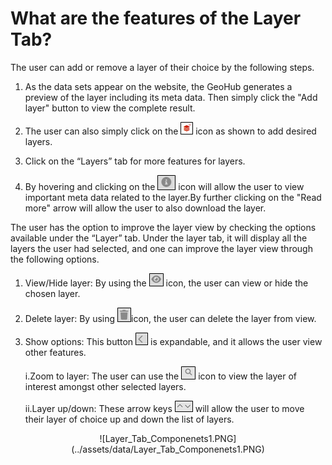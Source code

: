 # What are the features of the Layer Tab?

The user can add or remove a layer of their choice by the following steps.

1. As the data sets appear on the website, the GeoHub generates a preview of the layer including its meta data. Then simply click the "Add layer" button to view the complete result.

2. The user can also simply click on the ![Add_remove_layer_icon.png](../assets/data/Add_remove_layer_icon.png) icon as shown to add desired layers.

3. Click on the “Layers” tab for more features for layers.

4. By hovering and clicking on the ![Layer_Information.png](../assets/data/Layer_Information.png) icon will allow the user to view important meta data related to the layer.By further clicking on the "Read more" arrow will allow the user to also download the layer.

The user has the option to improve the layer view by checking the options available under the “Layer” tab. Under the layer tab, it will display all the layers the user had selected, and one can improve the layer view through the following options.

1.  View/Hide layer: By using the ![Layer_Hide.png](../assets/data/Layer_Hide.png) icon, the user can view or hide the chosen layer.

2.  Delete layer: By using ![Layer_Delete.png](../assets/data/Layer_Delete.png)icon, the user can delete the layer from view.

3.  Show options: This button ![Layer_Options.png](../assets/data/Layer_Options.png) is expandable, and it allows the user view other features.

    i.Zoom to layer: The user can use the ![Layer_Zoom_to_Layer.png](../assets/data/Layer_Zoom_to_Layer.png) icon to view the layer of interest amongst other selected layers.

    ii.Layer up/down: These arrow keys ![Layer_Up_Down.png](../assets/data/Layer_Up_Down.png) will allow the user to move their layer of choice up and down the list of layers.

<center> ![Layer_Tab_Componenets1.PNG](../assets/data/Layer_Tab_Componenets1.PNG)
